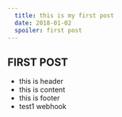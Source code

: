 ```yaml
---
  title: this is my first post
  date: 2018-01-02
  spoiler: first post 
---
```


## FIRST POST

* this is header
* this is content
* this is footer
* test1 webhook